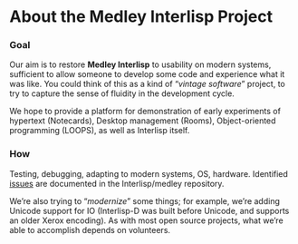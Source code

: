 # About the Medley Interlisp Project

### Goal <a href="#goal" id="goal"></a>

Our aim is to restore **Medley Interlisp** to usability on modern systems, sufficient to allow someone to develop some code and experience what it was like. You could think of this as a kind of “_vintage software_” project, to try to capture the sense of fluidity in the development cycle.

We hope to provide a platform for demonstration of early experiments of hypertext (Notecards), Desktop management (Rooms), Object-oriented programming (LOOPS), as well as Interlisp itself.

### How <a href="#how" id="how"></a>

Testing, debugging, adapting to modern systems, OS, hardware.  Identified [issues](https://github.com/interlisp/medley/issues) are documented in the Interlisp/medley repository.

We’re also trying to “_modernize_” some things; for example, we’re adding Unicode support for IO (Interlisp-D was built before Unicode, and supports an older Xerox encoding). As with most open source projects, what we’re able to accomplish depends on volunteers.
